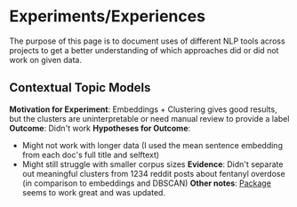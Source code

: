 # Experiments/Experiences
The purpose of this page is to document uses of different NLP tools across projects to get a better understanding of which approaches did or did not work on given data.

## Contextual Topic Models
**Motivation for Experiment**: Embeddings + Clustering gives good results, but the clusters are uninterpretable or need manual review to provide a label
**Outcome**: Didn't work 
**Hypotheses for Outcome**: 
- Might not work with longer data (I used the mean sentence embedding from each doc's full title and selftext)
- Might still struggle with smaller corpus sizes
**Evidence**: Didn't separate out meaningful clusters from 1234 reddit posts about fentanyl overdose (in comparison to embeddings and DBSCAN)
**Other notes**: [Package](https://github.com/MilaNLProc/contextualized-topic-models/) seems to work great and was updated. 


